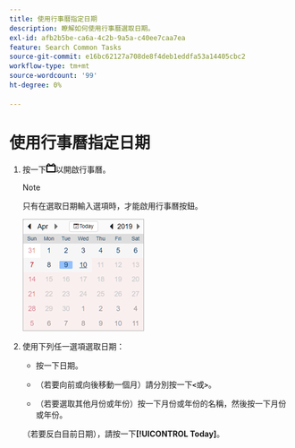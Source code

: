 ```yaml
---
title: 使用行事曆指定日期
description: 瞭解如何使用行事曆選取日期。
exl-id: afb2b5be-ca6a-4c2b-9a5a-c40ee7caa7ea
feature: Search Common Tasks
source-git-commit: e16bc62127a708de8f4deb1eddfa53a14405cbc2
workflow-type: tm+mt
source-wordcount: '99'
ht-degree: 0%

---
```


# 使用行事曆指定日期

1. 按一下![行事曆按鈕](/help/search-social-commerce/assets/calendar-date-range.png "行事曆按鈕")以開啟行事曆。

   >[!NOTE]
   >
   >只有在選取日期輸入選項時，才能啟用行事曆按鈕。

   ![已開啟的行事曆](/help/search-social-commerce/assets/calendar-full.png "已開啟的行事曆")

1. 使用下列任一選項選取日期：

   * 按一下日期。

   * （若要向前或向後移動一個月）請分別按一下&#x200B;**`<`**&#x200B;或&#x200B;**`>`**。

   * （若要選取其他月份或年份）按一下月份或年份的名稱，然後按一下月份或年份。

   （若要反白目前日期），請按一下&#x200B;**[!UICONTROL Today]**。
